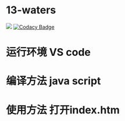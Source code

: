 # 13-waters
![](https://img.shields.io/badge/language-java-orange.svg)
[![Codacy Badge](https://api.codacy.com/project/badge/Grade/8c3272dccf8a4266a8f6b4926bf79b1b)](https://www.codacy.com/manual/aka1i/Card13SpringBoot?utm_source=github.com&amp;utm_medium=referral&amp;utm_content=aka1i/Card13SpringBoot&amp;utm_campaign=Badge_Grade)
# 运行环境 VS code
# 编译方法 java script
# 使用方法 打开index.htm
